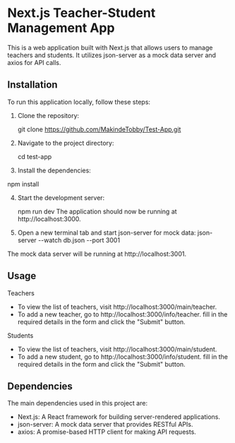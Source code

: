 # Next.js Teacher-Student Management App

This is a web application built with Next.js that allows users to manage teachers and students. It utilizes json-server as a mock data server and axios for API calls.

## Installation

To run this application locally, follow these steps:

1. Clone the repository:
 
   git clone https://github.com/MakindeTobby/Test-App.git
   
2. Navigate to the project directory:

   cd test-app

3. Install the dependencies:

  npm install

4. Start the development server:

   npm run dev
The application should now be running at http://localhost:3000.

5. Open a new terminal tab and start json-server for mock data:
  json-server --watch db.json --port 3001

The mock data server will be running at http://localhost:3001.

## Usage
Teachers
- To view the list of teachers, visit http://localhost:3000/main/teacher.
- To add a new teacher, go to http://localhost:3000/info/teacher. fill in the required details in the form and click the "Submit" button.

Students
- To view the list of teachers, visit http://localhost:3000/main/student.
- To add a new student, go to http://localhost:3000/info/student. fill in the required details in the form and click the "Submit" button.

## Dependencies
The main dependencies used in this project are:

- Next.js: A React framework for building server-rendered applications.
- json-server: A mock data server that provides RESTful APIs.
- axios: A promise-based HTTP client for making API requests.



   
